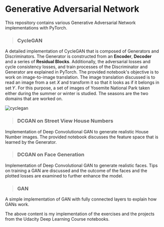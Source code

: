 # Generative Adversarial Network

This repository contains various Generative Adversarial Network implementations with PyTorch. 


>### CycleGAN

A detailed implementation of CycleGAN that is composed of Generators and  Discriminators. The Generator is constructed from an **Encoder**, **Decoder** and a series of **Residual Blocks**. Additionally, the adversarial losses and cycle consistency losses, and train processes of the Discriminator and Generator are explained in PyTorch. The provided notebook's objective is to work on image-to-image translation. The image translation discussed is to read an image from a set 𝑋 and transform it so that it looks as if it belongs in set 𝑌. For this purpose, a set of images of Yosemite National Park taken either during the summer or winter is studied. The seasons are the two domains that are worked on.  

![cyclegan](https://user-images.githubusercontent.com/46245117/201660760-09ae9d48-b208-4555-8e4e-d2bfb0b42315.PNG)

>### DCGAN on Street View House Numbers

Implementation of Deep Convolutional GAN to generate realistic House Number images. The provided notebook discusses the feature space that is learned by the Generator. 

>### DCGAN on Face Generation

Implementation of Deep Convolutional GAN to generate realistic faces. Tips on training a GAN are discussed and the outcome of the faces and the plotted losses are examined to further enhance the model.  

>### GAN

A simple implementation of GAN with fully connected layers to explain how GANs work.

The above content is my implementation of the exercises and the projects from the Udacity Deep Learning Course notebooks.
